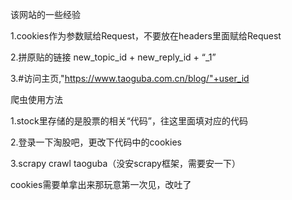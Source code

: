 该网站的一些经验

1.cookies作为参数赋给Request，不要放在headers里面赋给Request

2.拼原贴的链接 new_topic_id + new_reply_id + “_1”

3.#访问主页,"https://www.taoguba.com.cn/blog/"+user_id

爬虫使用方法

1.stock里存储的是股票的相关“代码”，往这里面填对应的代码

2.登录一下淘股吧，更改下代码中的cookies

3.scrapy crawl taoguba（没安scrapy框架，需要安一下）







cookies需要单拿出来那玩意第一次见，改吐了